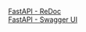 [FastAPI - ReDoc](http://localhost:8000/redoc)  
[FastAPI - Swagger UI](http://127.0.0.1:8000/docs)

